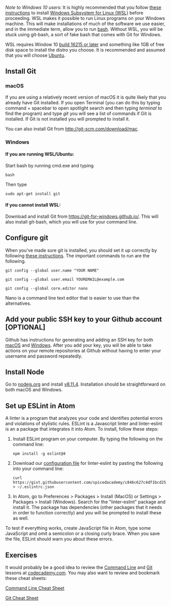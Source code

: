 _Note to Windows 10 users_: It is highly recommended that you follow [these instructions](https://docs.microsoft.com/en-us/windows/wsl/install-win10) to install [Windows Subsystem for Linux (WSL)](https://docs.microsoft.com/en-us/windows/wsl/install-win10) before proceeding. WSL makes it possible to run Linux programs on your Windows machine. This will make installations of much of the software we use easier, and in the immediate term, allow you to run [bash](https://en.wikipedia.org/wiki/Bash_(Unix_shell)). Without WSL, you will be stuck using git-bash, a sort of fake bash that comes with Git for Windows.

WSL requires Window 10 [build 16215 or later](https://docs.microsoft.com/en-us/windows/wsl/troubleshooting#check-your-build-number) and something like 1GB of free disk space to install the distro you choose. It is recommended and assumed that you will choose [Ubuntu](https://www.microsoft.com/store/p/ubuntu/9nblggh4msv6).

## Install Git

### macOS

If you are using a relatively recent version of macOS it is quite likely that you already have Git installed. If you open Terminal (you can do this by typing command + spacebar to open spotlight search and then typing _terminal_ to find the program) and type _git_ you will see a list of commands if Git is installed. If Git is not installed you will prompted to install it.

You can also install Git from <a href="http://git-scm.com/download/mac.">http://git-scm.com/download/mac</a>.

### Windows

#### If you are running WSL/Ubuntu:
Start bash by running cmd.exe and typing

```
bash
```
Then type
```
sudo apt-get install git
```

#### If you cannot install WSL:

Download and install Git from <a href="https://git-for-windows.github.io/">https://git-for-windows.github.io/</a>. This will also install git-bash, which you will use for your command line.

## Configure git

When you've made sure git is installed, you should set it up correctly by following [these instructions](https://git-scm.com/book/en/v2/Getting-Started-First-Time-Git-Setup#Your-Identity). The important commands to run are the following.

```
git config --global user.name "YOUR NAME"

git config --global user.email YOUREMAIL@example.com

git config --global core.editor nano
```

Nano is a command line text editor that is easier to use than the alternatives.

## Add your public SSH key to your Github account [OPTIONAL]

Github has instructions for generating and adding an SSH key for both <a href="https://help.github.com/articles/generating-an-ssh-key/#platform-mac">macOS</a> and <a href="https://help.github.com/articles/generating-an-ssh-key/#platform-windows">Windows</a>. After you add your key, you will be able to take actions on your remote repositories at Github without having to enter your username and password repeatedly.

## Install Node

Go to <a href="https://nodejs.org">nodejs.org</a> and install <a href="https://nodejs.org/dist/v8.11.2/node-v8.11.4.pkg">v8.11.4</a>. Installation should be straightforward on both macOS and Windows.

## Set up ESLint in Atom

A linter is a program that analyzes your code and identifies potential errors and violations of stylistic rules. ESLint is a Javascript linter and linter-eslint is an a package that integrates it into Atom. To install, follow these steps:

1. Install ESLint program on your computer. By typing the following on the command line:


    ```
    npm install -g eslint@4
    ```

2. Download our [configuration file](https://gist.github.com/spicedacademy/c846c627c4df1bcd255c7bf6eb92a15a) for linter-eslint by pasting the following into your command line:

   ```
   curl https://gist.githubusercontent.com/spicedacademy/c846c627c4df1bcd255c7bf6eb92a15a/raw/2d7262cbff80936fd721678d8c98c89c3b0e8a05/.eslintrc.json > ~/.eslintrc.json
   ```

3. In Atom, go to Preferences > Packages > Install (MacOS) or Settings > Packages > Install (Windows). Search for the "linter-eslint" package and install it. The package has dependencies (other packages that it needs in order to function correctly) and you will be prompted to install these as well.

To test if everything works, create JavaScript file in Atom, type some JavaScript and omit a semicolon or a closing curly brace. When you save the file, ESLint should warn you about these errors.

## Exercises

It would probably be a good idea to review the <a href="https://www.codecademy.com/learn/learn-the-command-line">Command Line</a> and <a href="https://www.codecademy.com/learn/learn-git">Git</a> lessons at <a href="https://www.codecademy.com">codecademy.com</a>. You may also want to review and bookmark these cheat sheets:

<a href="https://www.git-tower.com/blog/command-line-cheat-sheet/">Command Line Cheat Sheet</a>

<a href="https://www.git-tower.com/blog/git-cheat-sheet/">Git Cheat Sheet</a>
